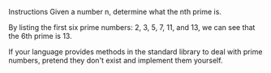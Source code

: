 Instructions
Given a number n, determine what the nth prime is.

By listing the first six prime numbers: 2, 3, 5, 7, 11, and 13, we can see that the 6th prime is 13.

If your language provides methods in the standard library to deal with prime numbers, pretend they don't exist and implement them yourself.